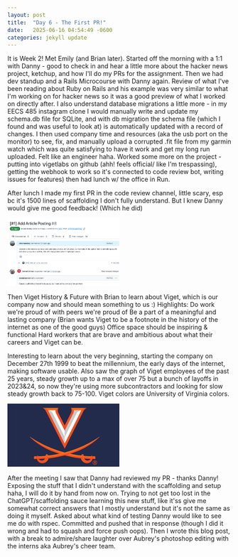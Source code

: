 ```yaml
---
layout: post
title:  "Day 6 - The First PR!"
date:   2025-06-16 04:54:49 -0600
categories: jekyll update
---
```


It is Week 2! Met Emily (and Brian later). Started off the morning with a 1:1 with Danny - good to check in and hear a little more about the hacker news project, ketchup, and how I'll do my PRs for the assignment. Then we had dev standup and a Rails Microcourse with Danny again. Review of what I've been reading about Ruby on Rails and his example was very similar to what I'm working on for hacker news so it was a good preview of what I worked on directly after. I also understand database migrations a little more - in my EECS 485 instagram clone I would manually write and update my schema.db file for SQLite, and with db migration the schema file (which I found and was useful to look at) is automatically updated with a record of changes. I then used company time and resources (aka the usb port on the monitor) to see, fix, and manually upload a corrupted .fit file from my garmin watch which was quite satisfying to have it work and get my long run uploaded. Felt like an engineer haha. Worked some more on the project - putting into vigetlabs on github (ahh! feels official/ like I'm trespassing), getting the webhook to work so it's connected to code review bot, writing issues for features) then had lunch w/ the office in Run. 

After lunch I made my first PR in the code review channel, little scary, esp bc it's 1500 lines of scaffolding I don't fully understand. But I knew Danny would give me good feedback! (Which he did)

<img src="/assets/images/day6_pr.png"
 style="width:50%;" />

Then Viget History & Future with Brian to learn about Viget, which is our company now and should mean something to us :) 
Highlights: Do work we're proud of with peers we're proud of
Be a part of a meaningful and lasting company (Brian wants Viget to be a footnote in the history of the internet as one of the good guys)
Office space should be inspiring & functional
Hard workers that are brave and ambitious about what their careers and Viget can be.

Interesting to learn about the very beginning, starting the company on December 27th 1999 to beat the millennium, the early days of the internet, making software usable. Also saw the graph of Viget employees of the past 25 years, steady growth up to a max of over 75 but a bunch of layoffs in 2023&24, so now they're using more subcontractors and looking for slow steady growth back to 75-100. Viget colors are University of Virginia colors.

<img src="/assets/images/day6_uvalogo.png"
 style="width:50%;" />

After the meeting I saw that Danny had reviewed my PR - thanks Danny! Exposing the stuff that I didn't understand with the scaffolding and setup haha, I will do it by hand from now on. Trying to not get too lost in the ChatGPT/scaffolding sauce learning this new stuff, like it'ss give me somewhat correct answers that I mostly understand but it's not the same as doing it myself. Asked about what kind of testing Danny would like to see me do with rspec. Committed and pushed that in response (though I did it wrong and had to squash and force push oops). Then I wrote this blog post, with a break to admire/share laughter over Aubrey's photoshop editing with the interns aka Aubrey's cheer team.